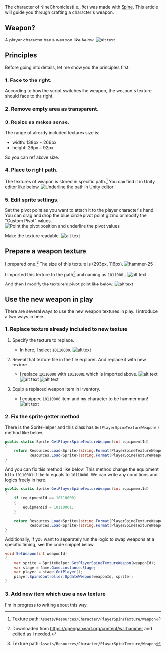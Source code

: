 The character of NineChronicles(i.e., 9c) was made with [Spine][spine-link]. This article will guide you through crafting a character's weapon.

[spine-link]: http://esotericsoftware.com

## Weapon?

A player character has a weapon like below.
![alt text](/images/en/forum-trunk/how-to-create-a-weapon-resource-for-player-character/image.png)

## Principles

Before going into details, let me show you the principles first.

### 1. Face to the right.

According to how the script switches the weapon, the weapon's texture should face to the right.

### 2. Remove empty area as transparent.

### 3. Resize as makes sense.

The range of already included textures size is:
- width: 138px ~ 266px
- height: 26px ~ 92px

So you can ref above size.

### 4. Place to right path.

The textures of weapon is stored in specific path.[^1] You can find it in Unity editor like below.
![Underline the path in Unity editor](/images/en/forum-trunk/how-to-create-a-weapon-resource-for-player-character/image-1.png)

### 5. Edit sprite settings.

Set the pivot point as you want to attach it to the player character's hand. You can drag and drop the blue circle pivot point gizmo or modify the "Custom Pivot" values.
![Point the pivot position and underline the pivot values](/images/en/forum-trunk/how-to-create-a-weapon-resource-for-player-character/image-2.png)

Make the texture readable.
![alt text](/images/en/forum-trunk/how-to-create-a-weapon-resource-for-player-character/image-3.png)

## Prepare a weapon texture

I prepared one.[^2] The size of this texture is (293px, 116px).
![hammer-25](/images/en/forum-trunk/how-to-create-a-weapon-resource-for-player-character/image-4.png)

I imported this texture to the path[^1] and naming as `10110001`.
![alt text](/images/en/forum-trunk/how-to-create-a-weapon-resource-for-player-character/image-5.png)

And then I modify the texture's pivot point like below.
![alt text](/images/en/forum-trunk/how-to-create-a-weapon-resource-for-player-character/image-6.png)

## Use the new weapon in play

There are several ways to use the new weapon textures in play. I introduce a two ways in here.

### 1. Replace texture already included to new texture

1. Specify the texture to replace.
   - In here, I select `10110000`.
![alt text](/images/en/forum-trunk/how-to-create-a-weapon-resource-for-player-character/image-7.png)

2. Reveal that texture file in the file explorer. And replace it with new texture.
   - I replace `10110000` with `10110001` which is imported above.
![alt text](/images/en/forum-trunk/how-to-create-a-weapon-resource-for-player-character/image-8.png)
![alt text](/images/en/forum-trunk/how-to-create-a-weapon-resource-for-player-character/image-9.png)
![alt text](/images/en/forum-trunk/how-to-create-a-weapon-resource-for-player-character/image-10.png)

3. Equip a replaced weapon item in inventory.
   - I equipped `10110000` item and my character to be hammer man!
![alt text](/images/en/forum-trunk/how-to-create-a-weapon-resource-for-player-character/image-11.png)

### 2. Fix the sprite getter method

There is the SpriteHelper and this class has `GetPlayerSpineTextureWeapon()` method like below.

```cs
public static Sprite GetPlayerSpineTextureWeapon(int equipmentId)
{
    return Resources.Load<Sprite>(string.Format(PlayerSpineTextureWeaponPathFormat, equipmentId)) ??
           Resources.Load<Sprite>(string.Format(PlayerSpineTextureWeaponPathFormat, GameConfig.DefaultAvatarWeaponId));
}
```

And you can fix this method like below. This method change the equipment Id to `10110001` if the Id equals to `10110000`. We can write any conditions and logics freely in here.

```cs
public static Sprite GetPlayerSpineTextureWeapon(int equipmentId)
{
    if (equipmentId == 10110000)
    {
        equipmentId = 10110001;
    }

    return Resources.Load<Sprite>(string.Format(PlayerSpineTextureWeaponPathFormat, equipmentId)) ??
           Resources.Load<Sprite>(string.Format(PlayerSpineTextureWeaponPathFormat, GameConfig.DefaultAvatarWeaponId));
}
```

Additionally, if you want to separately run the logic to swap weapons at a specific timing, see the code snippet below.

```cs
void SetWeapon(int weaponId)
{
    var sprite = SpriteHelper.GetPlayerSpineTextureWeapon(weaponId);
    var stage = Game.Game.instance.Stage;
    var player = stage.GetPlayer();
    player.SpineController.UpdateWeapon(weaponId, sprite);
}
```

[sprite-helper-link]: https://github.com/planetarium/NineChronicles/blob/main/nekoyume/Assets/_Scripts/Helper/SpriteHelper.cs

### 3. Add new item which use a new texture

I'm in progress to writing about this way.

[^1]: Texture path: `Assets/Resources/Character/PlayerSpineTexture/Weapon`
[^2]: Downloaded from https://opengameart.org/content/warhammer and edited as I needed.
